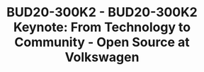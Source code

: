 ---
categories:
- bud20
description: While Volkswagen was the first automaker to contribute to the Linux kernel
  driving the idea of Open Source in a big company can be challenging. The talk will
  give an insight into Linux based CAN bus technologies, advantages of Open Source
  for automakers and how to enable software developers to contribute to Open Source
  projects.
image:
  featured: 'true'
  path: https://static.linaro.org/connect/bud20/images/BUD20-300K2.png
session_id: BUD20-300K2
session_speakers:
- speaker_bio: Oliver has started with Linux 0.95 in 1992 and developed the Linux
    CAN subsystem (aka SocketCAN) together with a colleague at Volkswagen Group research.
    Since the CAN network layer code hit the kernel 2.6.25 in 2008 he accompanied
    and maintained the CAN development for the kernel and related user space tools.
    Since 2017 Oliver works on Open Source strategies and processes to generally enable
    Open Source contributions at Volkswagen.
  speaker_company: Volkswagen
  speaker_image: http://avatars.sched.co/7/03/9147385/avatar.jpg.320x320px.jpg?037
  speaker_name: Oliver Hartkopp
  speaker_position: Linux CAN subsystem maintainer and evangelist
  speaker_role: speaker
session_track: Keynote
tag: session
tags: Keynote
title: 'BUD20-300K2 - BUD20-300K2 Keynote: From Technology to Community - Open Source
  at Volkswagen'
---